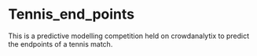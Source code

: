 # Tennis_end_points

This is a predictive modelling competition held on crowdanalytix to predict the endpoints of a tennis match.

